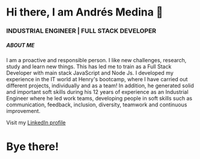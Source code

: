 <h1 text-aligne="center">
	Hi there, I am Andrés Medina 👋
</h1>

### INDUSTRIAL ENGINEER | FULL STACK DEVELOPER

##### ABOUT ME

I am a proactive and responsible person. I like new challenges, research, study and learn new things. This has led me to train as a Full Stack Developer with main stack JavaScript and Node Js.
I developed my experience in the IT world at Henry's bootcamp, where I have carried out different projects, individually and as a team! In addition, he generated solid and important soft skills during his 12 years of experience as an Industrial Engineer where he led work teams, developing people in soft skills such as communication, feedback, inclusion, diversity, teamwork and continuous improvement.

Visit my [LinkedIn profile](https://www.linkedin.com/in/andres-medina-arg/)


# Bye there!
